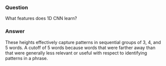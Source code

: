 ### Question
What features does 1D CNN learn?

### Answer
These heights effectively capture patterns in sequential groups of 3, 4, and 5 words. A cutoff of 5 words because words that were farther away than that were generally less relevant or useful with respect to identifying patterns in a phrase.